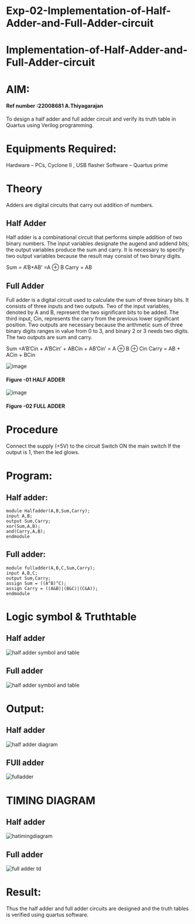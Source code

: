 # Exp-02-Implementation-of-Half-Adder-and-Full-Adder-circuit
# Implementation-of-Half-Adder-and-Full-Adder-circuit
# AIM:
#### Ref number :22008681 A.Thiyagarajan
To design a half adder and full adder circuit and verify its truth table in Quartus using Verilog programming.

# Equipments Required:
Hardware – PCs, Cyclone II , USB flasher
Software – Quartus prime
# Theory
Adders are digital circuits that carry out addition of numbers.

## Half Adder
Half adder is a combinational circuit that performs simple addition of two binary numbers. The input variables designate the augend and addend bits; the output variables produce the sum and carry. It is necessary to specify two output variables because the result may consist of two binary digits.

Sum = A’B+AB’ =A ⊕ B Carry = AB

## Full Adder
Full adder is a digital circuit used to calculate the sum of three binary bits. It consists of three inputs and two outputs. Two of the input variables, denoted by A and B, represent the two significant bits to be added. The third input, Cin, represents the carry from the previous lower significant position. Two outputs are necessary because the arithmetic sum of three binary digits ranges in value from 0 to 3, and binary 2 or 3 needs two digits. The two outputs are sum and carry.

Sum =A’B’Cin + A’BCin’ + ABCin + AB’Cin’ = A ⊕ B ⊕ Cin Carry = AB + ACin + BCin

 ![image](https://user-images.githubusercontent.com/36288975/163552156-a13e5a56-c638-4110-97d9-8896907c8d25.png)

#### Figure -01 HALF ADDER 


![image](https://user-images.githubusercontent.com/36288975/163552057-b3547877-6d07-45b4-b7e0-bcfebfad9e1d.png)

#### Figure -02 FULL ADDER 

# Procedure

Connect the supply (+5V) to the circuit
Switch ON the main switch
If the output is 1, then the led glows.
# Program:
## Half adder:
```
module Halfadder(A,B,Sum,Carry);
input A,B;
output Sum,Carry;
xor(Sum,A,B);
and(Carry,A,B);
endmodule
```
## Full adder:
```
module fulladder(A,B,C,Sum,Carry);
input A,B,C;
output Sum,Carry;
assign Sum = ((A^B)^C);
assign Carry = ((A&B)|(B&C)|(C&A));
endmodule
```

# Logic symbol & Truthtable
## Half adder
![half adder symbol and table](https://user-images.githubusercontent.com/118707693/211635229-f50fcf6a-4628-430f-802a-4892a532d3f7.png)
## Full adder
![half adder symbol and table](https://user-images.githubusercontent.com/118707693/211635274-d09a0ff7-2022-411c-a16e-01f582417f3f.png)

# Output:
## Half adder
![half adder diagram](https://user-images.githubusercontent.com/118707693/211629746-8c3c50d8-dac4-41f6-b6f8-e8b41e94100c.png)
## FUll adder
![fulladder](https://user-images.githubusercontent.com/118707693/211629960-06034371-7fa5-4bb1-a639-11a0dec81ffe.png)

# TIMING DIAGRAM
## Half adder
![hatimingdiagram](https://user-images.githubusercontent.com/118707693/211630447-d20a50de-b575-4ed1-b9b8-1b971ff4c27a.png)
## Full adder
![full adder td](https://user-images.githubusercontent.com/118707693/211630536-11bcd900-caa9-47c3-af99-c29aee536c8c.png)

# Result:
Thus the half adder and full adder circuits are designed and the truth tables is verified using quartus software.
